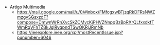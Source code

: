 - Artigo Multimedia
    - https://mail.google.com/mail/u/0/#inbox/FMfcgxwBTjzqRkDFRsNWZmzgvSGsxzdF?compose=DmwnWrRnXvcSkZCMvcKjPHVZNnpqBzBpRXrQLfxxdkfTWmRqVFhTZBkJglRvqpndTSwQKRjJRmNb
    - https://ieeexplore.ieee.org/xpl/mostRecentIssue.jsp?punumber=6046
